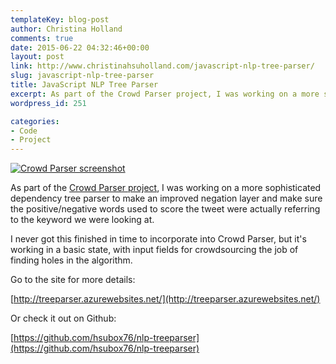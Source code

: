 ```yaml
---
templateKey: blog-post
author: Christina Holland
comments: true
date: 2015-06-22 04:32:46+00:00
layout: post
link: http://www.christinahsuholland.com/javascript-nlp-tree-parser/
slug: javascript-nlp-tree-parser
title: JavaScript NLP Tree Parser
excerpt: As part of the Crowd Parser project, I was working on a more sophisticated dependency tree parser to make an improved negation layer and make sure the positive/negative words used to score the tweet were actually referring to the keyword we were looking at.
wordpress_id: 251

categories:
- Code
- Project
---
```


[![Crowd Parser screenshot](/img/2015/06/Screenshot-2015-06-21-21.26.13.png)](/img/2015/06/Screenshot-2015-06-21-21.26.13.png)


As part of the [Crowd Parser project](http://www.christinahsuholland.com/crowd-parser-thesis-project/), I was working on a more sophisticated dependency tree parser to make an improved negation layer and make sure the positive/negative words used to score the tweet were actually referring to the keyword we were looking at.

I never got this finished in time to incorporate into Crowd Parser, but it's working in a basic state, with input fields for crowdsourcing the job of finding holes in the algorithm.

Go to the site for more details:

[http://treeparser.azurewebsites.net/](http://treeparser.azurewebsites.net/)

Or check it out on Github:

[https://github.com/hsubox76/nlp-treeparser](https://github.com/hsubox76/nlp-treeparser)
